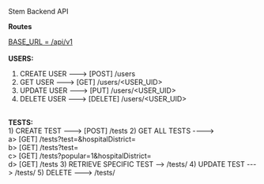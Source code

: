 Stem Backend API

<b>Routes</b>

<u>BASE_URL = /api/v1</u>
<br>
<br>
<b>USERS:</b>
<br>
1) CREATE USER ---> [POST] /users
2) GET USER ---> [GET] /users/<USER_UID>
3) UPDATE USER ---> [PUT] /users/<USER_UID>
4) DELETE USER ---> [DELETE] /users/<USER_UID>

<br>
<b>TESTS:</b>
<br>
1) CREATE TEST ---> [POST] /tests
2) GET ALL TESTS ---->
    <br>a> [GET] /tests?test=<TEST_NAME>&hospitalDistrict=<CITY_NAME>
    <br>b> [GET] /tests?test=<TEST_NAME>
    <br>c> [GET] /tests?popular=1&hospitalDistrict=<CITY_NAME>
    <br>d> [GET] /tests
3) RETRIEVE SPECIFIC TEST --> /tests/<TEST_ID>
4) UPDATE TEST ---> /tests/<TEST_ID>
5) DELETE ---> /tests/<TEST_ID>
